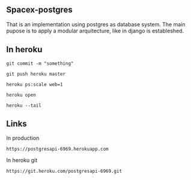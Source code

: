 ## Spacex-postgres

That is an implementation using postgres as database system.
The main pupose is to apply a modular arquitecture, like in django is estableshed.

## In heroku

```
git commit -m "something"
```
```
git push heroku master
```
```
heroku ps:scale web=1
```
```
heroku open
```
```
heroku --tail
```

## Links
In production
```
https://postgresapi-6969.herokuapp.com
```
In heroku git
```
https://git.heroku.com/postgresapi-6969.git
```